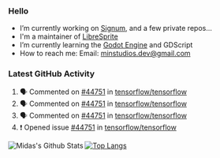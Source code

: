 ### Hello

- I’m currently working on [Signum](https://github.com/MintStudios/Signum), and a few private repos...
- I'm a maintainer of [LibreSprite](https://github.com/LibreSprite/LibreSprite)
- I’m currently learning the [Godot Engine](https://godotengine.org/) and GDScript
- How to reach me: Email: minstudios.dev@gmail.com

### Latest GitHub Activity
<!--START_SECTION:activity-->

1. 🗣 Commented on [#44751](https://github.com/tensorflow/tensorflow/issues/44751) in [tensorflow/tensorflow](https://github.com/tensorflow/tensorflow)
2. 🗣 Commented on [#44751](https://github.com/tensorflow/tensorflow/issues/44751) in [tensorflow/tensorflow](https://github.com/tensorflow/tensorflow)
3. 🗣 Commented on [#44751](https://github.com/tensorflow/tensorflow/issues/44751) in [tensorflow/tensorflow](https://github.com/tensorflow/tensorflow)
4. ❗️ Opened issue [#44751](https://github.com/tensorflow/tensorflow/issues/44751) in [tensorflow/tensorflow](https://github.com/tensorflow/tensorflow)
<!--END_SECTION:activity-->

<img align="left" alt="Midas's Github Stats" src="https://github-readme-stats.vercel.app/api?username=MintStudios&show_icons=true&hide_border=true&count_private=true&theme=radical" />

[![Top Langs](https://github-readme-stats.vercel.app/api/top-langs/?username=MintStudios&hide_border=true&count_private=true&theme=radical)](https://github.com/anuraghazra/github-readme-stats)
